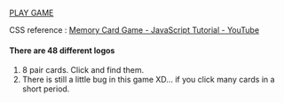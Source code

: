  [PLAY GAME](https://wowdyaln.github.io/memoryCardGame/)

CSS reference : [Memory Card Game - JavaScript Tutorial - YouTube](https://www.youtube.com/watch?v=ZniVgo8U7ek)


#### There are 48 different logos 
1. 8 pair cards. Click and find them.
2. There is still a little bug in this game XD... if you click many cards in a short period.
